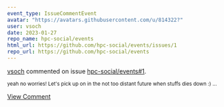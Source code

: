 ```yaml
---
event_type: IssueCommentEvent
avatar: "https://avatars.githubusercontent.com/u/814322?"
user: vsoch
date: 2023-01-27
repo_name: hpc-social/events
html_url: https://github.com/hpc-social/events/issues/1
repo_url: https://github.com/hpc-social/events
---
```


<a href='https://github.com/vsoch' target='_blank'>vsoch</a> commented on issue <a href='https://github.com/hpc-social/events/issues/1' target='_blank'>hpc-social/events#1</a>.

<small>yeah no worries! Let's pick up on in the not too distant future when stuffs dies down :) ...</small>

<a href='https://github.com/hpc-social/events/issues/1' target='_blank'>View Comment</a>